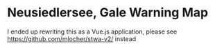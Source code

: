# Neusiedlersee, Gale Warning Map

I ended up rewriting this as a Vue.js application, please see https://github.com/mlocher/stwa-v2/ instead
